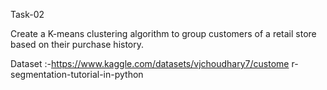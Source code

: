 Task-02

Create a K-means clustering algorithm to group customers of a retail store based on their purchase history.

Dataset :-https://www.kaggle.com/datasets/vjchoudhary7/custome r-segmentation-tutorial-in-python
